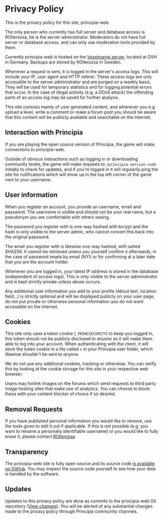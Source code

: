 # Privacy Policy
This is the privacy policy for this site, principia-web.

The only person who currently has full server and database access is ROllerozxa, he is the server administrator. Moderators do not have full server or database access, and can only use moderation tools provided by them.

Currently principia-web is hosted on the [Voxelmanip server](http://51.68.173.17/), located at OVH in Germany. Backups are stored by ROllerozxa in Sweden.

Whenever a request is sent, it is logged in the server's access logs. This will include your IP, user agent and HTTP referer. These access logs are only accessible to the server administrator and are purged on a weekly basis. They will be used for temporary statistics and for logging potential errors that occur. In the case of illegal activity (e.g. a DDoS attack) the offending parts of an access log may be saved for further analysis.

This site consists mainly of user generated content, and whenever you e.g. upload a level, write a comment or make a forum post you should be aware that this content will be publicly available and searchable on the Internet.


## Interaction with Principia
If you are playing the open source version of Principia, the game will make connections to principia-web.

Outside of obvious interactions such as logging in or downloading community levels, the game will make requests to `/principia-version-code` initially to check for updates, and if you're logged in it will regularily ping the site for notifications which will show up in the top left corner of the game next to your username.


## User information
When you register an account, you provide an username, email and password. The username is visible and should not be your real name, but a pseudonym you are comfortable with others seeing.

The password you register with is one-way hashed with bcrypt and the hash is only visible to the server admin, who cannot convert this back into the original password.

The email you register with is likewise one-way hashed, with salted SHA256. It cannot be retrieved unless you yourself confirm it afterwards, in the case of password resets by email (NYI) or for confirming at a later date that you are the account holder.

Whenever you are logged in, your latest IP address is stored in the database (independent of access logs). This is only visible to the server administrator and is kept strictly private unless abuse occurs.

Any additional user information you add to your profile (About text, location field...) is strictly optional and will be displayed publicly on your user page, do not put private or otherwise personal information you do not want accessible on the internet.


## Cookies
This site only uses a token cookie (`_PRINCSECURITY`) to keep you logged in, this token should not be publicly disclosed to *anyone* as it will make them able to log into your account. When authenticating with the client, it will store the token cookie in a file called `c` in your Principia user folder, which likewise shouldn't be sent to *anyone*.

We do not use any additional cookies, tracking or otherwise. You can verify this by looking at the cookie storage for this site in your respective web browser.

Users may hotlink images on the forums which send requests to third party image hosting sites that make use of analytics. You can choose to block these with your content blocker of choice if so desired.


## Removal Requests
If you have published personal information you would like to remove, use the tools given to edit it out if applicable. If this is not possible (e.g. you want to rename a personally identifiable username) or you would like to fully erase it, please contact [ROllerozxa](/user/1).


## Transparency
The principia-web site is fully open source and its source code [is available on GitHub](https://github.com/principia-game/principia-web). You may inspect the source code yourself to see how your data is handled by the software.


## Updates
Updates to this privacy policy are done as commits to the principia-web Git repository ([View changes](https://github.com/principia-game/principia-web/commits/master/templates/markdown/privacy.md)). You will be alerted of any substantial changes made to the privacy policy through Principia community channels.
